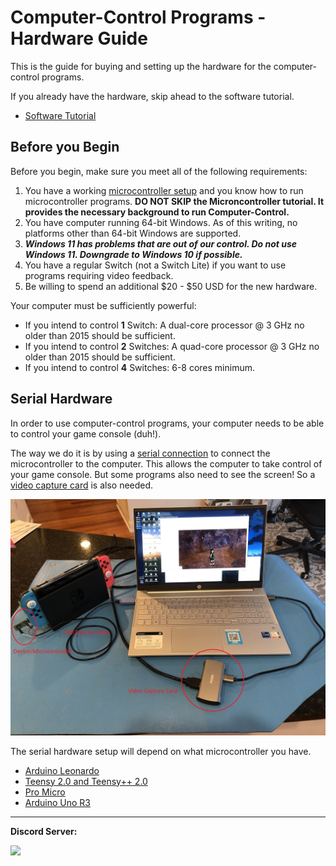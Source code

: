 # Computer-Control Programs - Hardware Guide

This is the guide for buying and setting up the hardware for the computer-control programs.

If you already have the hardware, skip ahead to the software tutorial.
- [Software Tutorial](/Wiki/Software/README.md)


## Before you Begin

Before you begin, make sure you meet all of the following requirements:

1. You have a working [microcontroller setup](https://github.com/PokemonAutomation/Microcontroller) and you know how to run microcontroller programs. **DO NOT SKIP the Microncontroller tutorial. It provides the necessary background to run Computer-Control.**
2. You have computer running 64-bit Windows. As of this writing, no platforms other than 64-bit Windows are supported.
3. ***Windows 11 has problems that are out of our control. Do not use Windows 11. Downgrade to Windows 10 if possible.***
4. You have a regular Switch (not a Switch Lite) if you want to use programs requiring video feedback.
5. Be willing to spend an additional $20 - $50 USD for the new hardware.

Your computer must be sufficiently powerful:

- If you intend to control **1** Switch: A dual-core processor @ 3 GHz no older than 2015 should be sufficient.
- If you intend to control **2** Switches: A quad-core processor @ 3 GHz no older than 2015 should be sufficient.
- If you intend to control **4** Switches: 6-8 cores minimum.


## Serial Hardware

In order to use computer-control programs, your computer needs to be able to control your game console (duh!).

The way we do it is by using a [serial connection](https://en.wikipedia.org/wiki/Serial_port) to connect the microcontroller to the computer. This allows the computer to take control of your game console. But some programs also need to see the screen! So a [video capture card](VideoHardware.md) is also needed.

<img src="/Wiki/Hardware/images/serial-setup.jpg">


The serial hardware setup will depend on what microcontroller you have.

- [Arduino Leonardo](ArduinoLeonardo.md)
- [Teensy 2.0 and Teensy++ 2.0](Teensy2.md)
- [Pro Micro](ProMicro.md)
- [Arduino Uno R3](ArduinoUnoR3.md)


<hr>

**Discord Server:** 

[<img src="https://canary.discordapp.com/api/guilds/695809740428673034/widget.png?style=banner2">](https://discord.gg/cQ4gWxN)

